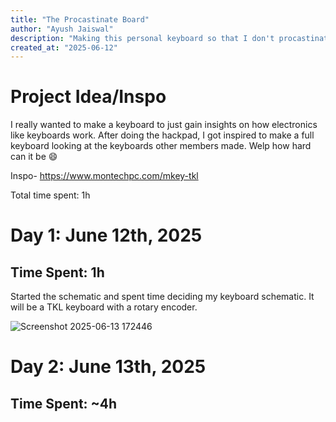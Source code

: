 ```yaml
---
title: "The Procastinate Board"
author: "Ayush Jaiswal"
description: "Making this personal keyboard so that I don't procastinate making a keyboard later on"
created_at: "2025-06-12"
---
```


# Project Idea/Inspo

I really wanted to make a keyboard to just gain insights on how electronics like keyboards work. After doing the hackpad, I got inspired to make a full keyboard looking at the keyboards other members made. Welp how hard can it be :smile:

Inspo- https://www.montechpc.com/mkey-tkl

Total time spent: 1h 

# Day 1: June 12th, 2025

## Time Spent: 1h
Started the schematic and spent time deciding my keyboard schematic. It will be a TKL keyboard with a rotary encoder.

![Screenshot 2025-06-13 172446](https://github.com/user-attachments/assets/a91eb8fc-b6b7-4721-ac77-59723cb53a91)

# Day 2: June 13th, 2025

## Time Spent: ~4h

